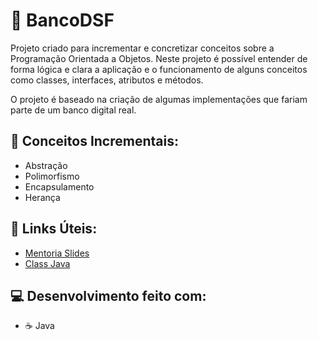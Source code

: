 # 🏦 BancoDSF
Projeto criado para incrementar e concretizar conceitos sobre a Programação Orientada a Objetos. Neste projeto é possível entender de forma lógica e clara a aplicação e o funcionamento de alguns conceitos como classes, interfaces, atributos e métodos.

O projeto é baseado na criação de algumas implementações que fariam parte de um banco digital real.

## 📜 Conceitos Incrementais:

- Abstração 
- Polimorfismo
- Encapsulamento
- Herança

## 🔗 Links Úteis:
- [Mentoria Slides](https://docs.google.com/presentation/d/1sGnTlpJK0F08hSZebk8LNTsOkHVBivVu/edit#slide=id.p2)
- [Class Java](https://docs.oracle.com/javase/8/docs/api/java/lang/Class.html)

## 💻 Desenvolvimento feito com:
- ☕ Java

